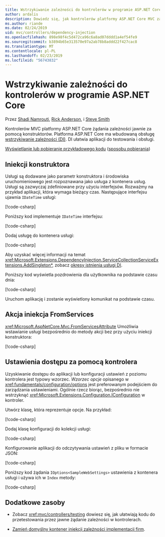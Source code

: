 ```yaml
---
title: Wstrzykiwanie zależności do kontrolerów w programie ASP.NET Core
author: ardalis
description: Dowiedz się, jak kontrolerów platformy ASP.NET Core MVC zażądać ich zależności, które jawnie za pomocą ich konstruktory mogę przy użyciu iniekcji zależności w programie ASP.NET Core.
ms.author: riande
ms.date: 02/24/2019
uid: mvc/controllers/dependency-injection
ms.openlocfilehash: 898e98f4c5d472ca96c6a8ad07dddd1a4ef54fe9
ms.sourcegitcommit: b3894b65e313570e97a2ab78b8addd22f427cac8
ms.translationtype: MT
ms.contentlocale: pl-PL
ms.lasthandoff: 02/23/2019
ms.locfileid: "56743832"
---
```

# <a name="dependency-injection-into-controllers-in-aspnet-core"></a>Wstrzykiwanie zależności do kontrolerów w programie ASP.NET Core

<a name="dependency-injection-controllers"></a>

Przez [Shadi Namrouti](https://github.com/shadinamrouti), [Rick Anderson](https://twitter.com/RickAndMSFT), i [Steve Smith](https://github.com/ardalis)

Kontrolerów MVC platformy ASP.NET Core żądania zależności jawnie za pomocą konstruktorów. Platforma ASP.NET Core ma wbudowaną obsługę [wstrzykiwanie zależności (DI)](xref:fundamentals/dependency-injection). DI ułatwia aplikacji do testowania i obsługi.

[Wyświetlanie lub pobieranie przykładowego kodu](https://github.com/aspnet/Docs/tree/master/aspnetcore/mvc/controllers/dependency-injection/sample) ([sposobu pobierania](xref:index#how-to-download-a-sample))

## <a name="constructor-injection"></a>Iniekcji konstruktora

Usługi są dodawane jako parametr konstruktora i środowiska uruchomieniowego jest rozpoznawana jako usługa z kontenera usług. Usługi są zazwyczaj zdefiniowane przy użyciu interfejsów. Rozważmy na przykład aplikacji, która wymaga bieżący czas. Następujące interfejsu ujawnia `IDateTime` usługi:

[!code-csharp[](dependency-injection/sample/ControllerDI/Interfaces/IDateTime.cs?name=snippet)]

Poniższy kod implementuje `IDateTime` interfejsu:

[!code-csharp[](dependency-injection/sample/ControllerDI/Services/SystemDateTime.cs?name=snippet)]

Dodaj usługę do kontenera usługi:

[!code-csharp[](dependency-injection/sample/ControllerDI/Startup1.cs?name=snippet&highlight=3)]

Aby uzyskać więcej informacji na temat <xref:Microsoft.Extensions.DependencyInjection.ServiceCollectionServiceExtensions.AddSingleton*>, zobacz [okresy istnienia usługi DI](xref:fundamentals/dependency-injection#service-lifetimes).

Poniższy kod wyświetla pozdrowienia dla użytkownika na podstawie czasu dnia:

[!code-csharp[](dependency-injection/sample/ControllerDI/Controllers/HomeController.cs?name=snippet)]

Uruchom aplikację i zostanie wyświetlony komunikat na podstawie czasu.

## <a name="action-injection-with-fromservices"></a>Akcja iniekcja FromServices

<xref:Microsoft.AspNetCore.Mvc.FromServicesAttribute> Umożliwia wstawianie usługi bezpośrednio do metody akcji bez przy użyciu iniekcji konstruktora:

[!code-csharp[](dependency-injection/sample/ControllerDI/Controllers/HomeController.cs?name=snippet2)]

## <a name="access-settings-from-a-controller"></a>Ustawienia dostępu za pomocą kontrolera

Uzyskiwanie dostępu do aplikacji lub konfiguracji ustawień z poziomu kontrolera jest typowy wzorzec. *Wzorzec opcje* opisanego w <xref:fundamentals/configuration/options> jest preferowanym podejściem do zarządzania ustawieniami. Ogólnie rzecz biorąc, bezpośrednio nie wstrzyknąć <xref:Microsoft.Extensions.Configuration.IConfiguration> w kontroler.

Utwórz klasę, która reprezentuje opcje. Na przykład:

[!code-csharp[](dependency-injection/sample/ControllerDI/Models/SampleWebSettings.cs?name=snippet)]

Dodaj klasę konfiguracji do kolekcji usługi:

[!code-csharp[](dependency-injection/sample/ControllerDI/Startup.cs?highlight=4&name=snippet1)]

Konfigurowanie aplikacji do odczytywania ustawień z pliku w formacie JSON:

[!code-csharp[](dependency-injection/sample/ControllerDI/Program.cs?name=snippet&range=10-15)]

Poniższy kod żądania `IOptions<SampleWebSettings>` ustawienia z kontenera usługi i używa ich w `Index` metody:

[!code-csharp[](dependency-injection/sample/ControllerDI/Controllers/SettingsController.cs?name=snippet)]

## <a name="additional-resources"></a>Dodatkowe zasoby

* Zobacz <xref:mvc/controllers/testing> dowiesz się, jak ułatwiają kodu do przetestowania przez jawne żądanie zależności w kontrolerach.

* [Zamień domyślny kontener iniekcji zależności implementacji firm](xref:fundamentals/dependency-injection#default-service-container-replacement).
